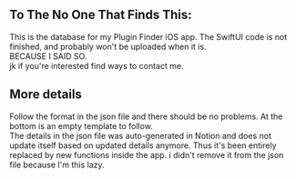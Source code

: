 ## To The No One That Finds This:

This is the database for my Plugin Finder iOS app. 
The SwiftUI code is not finished, and probably won't be uploaded when it is.  
BECAUSE I SAID SO.  
jk if you're interested find ways to contact me. 

## More details
Follow the format in the json file and there should be no problems. At the bottom is an empty template to follow.  
The details in the json file was auto-generated in Notion and does not update itself based on updated details anymore. 
Thus it's been entirely replaced by new functions inside the app. 
i didn't remove it from the json file because I'm this lazy. 